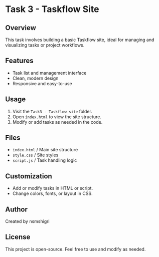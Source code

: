 # Task 3 - Taskflow Site

## Overview
This task involves building a basic Taskflow site, ideal for managing and visualizing tasks or project workflows.

## Features
- Task list and management interface
- Clean, modern design
- Responsive and easy-to-use

## Usage
1. Visit the `Task3 - Taskflow site` folder.
2. Open `index.html` to view the site structure.
3. Modify or add tasks as needed in the code.

## Files
- `index.html` / Main site structure
- `style.css` / Site styles
- `script.js` / Task handling logic

## Customization
- Add or modify tasks in HTML or script.
- Change colors, fonts, or layout in CSS.

## Author
Created by nsmshigri

## License
This project is open-source. Feel free to use and modify as needed.